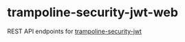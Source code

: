 # trampoline-security-jwt-web

REST API endpoints for [trampoline-security-jwt](../trampoline-security-jwt)